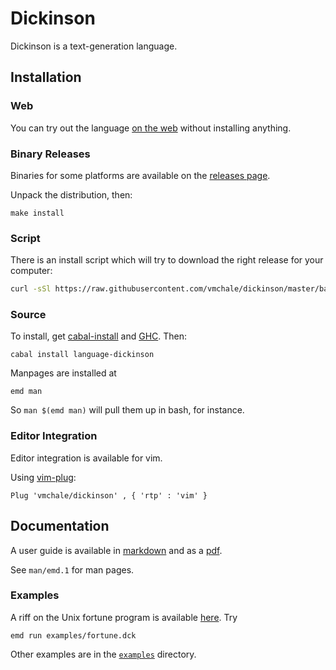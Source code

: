 # Dickinson

Dickinson is a text-generation language.

## Installation

### Web

You can try out the language [on the web](http://vmchale.com/static/dickinson-web/) without installing anything.

### Binary Releases

Binaries for some platforms are available on the [releases
page](https://github.com/vmchale/dickinson/releases).

Unpack the distribution, then:

```
make install
```

### Script

There is an install script which will try to download the right release for your
computer:

```bash
curl -sSl https://raw.githubusercontent.com/vmchale/dickinson/master/bash/install.sh | sh -s
```

### Source

To install, get [cabal-install](https://www.haskell.org/cabal/) and
[GHC](https://www.haskell.org/ghc/download.html). Then:

```
cabal install language-dickinson
```

Manpages are installed at

```
emd man
```

So `man $(emd man)` will pull them up in bash, for instance.

### Editor Integration

Editor integration is available for vim.

Using [vim-plug](https://github.com/junegunn/vim-plug):

```vimscript
Plug 'vmchale/dickinson' , { 'rtp' : 'vim' }
```

## Documentation

A user guide is available in
[markdown](https://github.com/vmchale/dickinson/blob/master/doc/user-guide.md)
and as
a [pdf](https://github.com/vmchale/dickinson/blob/master/doc/user-guide.pdf).

See `man/emd.1` for man pages.

### Examples

A riff on the Unix fortune program is available
[here](https://github.com/vmchale/dickinson/blob/master/examples/fortune.dck).
Try

```
emd run examples/fortune.dck
```

Other examples are in the
[`examples`](https://github.com/vmchale/dickinson/tree/master/examples)
directory.

